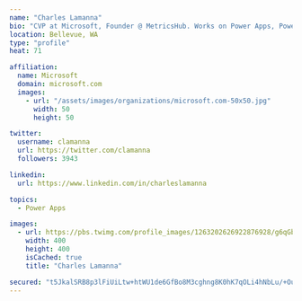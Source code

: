 ```yaml
---
name: "Charles Lamanna"
bio: "CVP at Microsoft, Founder @ MetricsHub. Works on Power Apps, Power Automate, Power Virtual Agent, Common Data Service and Dynamics 365."
location: Bellevue, WA
type: "profile"
heat: 71

affiliation:
  name: Microsoft
  domain: microsoft.com
  images:
    - url: "/assets/images/organizations/microsoft.com-50x50.jpg"
      width: 50
      height: 50

twitter:
  username: clamanna
  url: https://twitter.com/clamanna
  followers: 3943

linkedin:
  url: https://www.linkedin.com/in/charleslamanna

topics:
  - Power Apps

images:
  - url: https://pbs.twimg.com/profile_images/1263202626922876928/g6qGbHZ-_400x400.jpg
    width: 400
    height: 400
    isCached: true
    title: "Charles Lamanna"

secured: "t5JkalSRB8p3lFiUiLtw+htWU1de6GfBo8M3cghng8K0hK7qOLi4hNbLu/+OupJFmjIjc5xJKSdQNB3gXThDrslnfCRxkc+rih24h15PXlywpJ34UWAc9d7pCBd5pE+tzMceVhiZD1Jw+0XWbS+g20D0sJkcsQ8nXCGNti1VJb/4jkbA78tvkZBH1JK8HT8qbSe8BGz7RaekspFzFWKmbWc1F18is+Q2ht0NGr5F0BSA21O4iQz1lp4buzoaEoZXimQsYXa6KYvPuS5cspwwiOBKte/T6CbetX66F2O7ZiKQavO6bhbFxi+9Glxh+2rNLcXqkOoDLewrU2vUV02M06Sk24z3f+J2vXBPs9a00VosB7YhcE86LezX20IRmWzStC/K7eh8gJQY/j1kr5ZA8SXbBGHU757GytTH0tXmjPY=;8QLwzyRk4osNl5pld6wKCg=="
---
```


